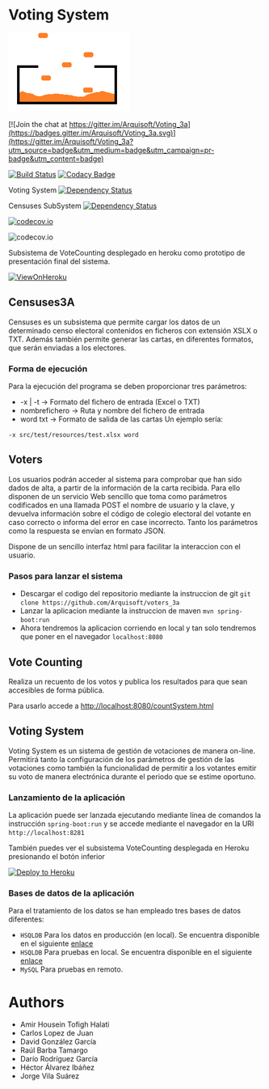 Voting System
=============
[![Voting System](https://raw.githubusercontent.com/Arquisoft/Voting_3a/master/VotingSystem/src/main/resources/static/images/logo.gif)](https://github.com/Arquisoft/Voting_3a/)


[![Join the chat at https://gitter.im/Arquisoft/Voting_3a](https://badges.gitter.im/Arquisoft/Voting_3a.svg)](https://gitter.im/Arquisoft/Voting_3a?utm_source=badge&utm_medium=badge&utm_campaign=pr-badge&utm_content=badge)

[![Build Status](https://travis-ci.org/Arquisoft/Voting_3a.svg)](https://travis-ci.org/Arquisoft/Voting_3a)
[![Codacy Badge](https://api.codacy.com/project/badge/grade/b7c23b065b37409ebc7bf07d9399df36)](https://www.codacy.com/app/jelabra/Voting_3a)

Voting System
[![Dependency Status](https://www.versioneye.com/user/projects/572a47c5a0ca35004baf83eb/badge.svg?style=flat)](https://www.versioneye.com/user/projects/572a47c5a0ca35004baf83eb)

Censuses SubSystem
[![Dependency Status](https://www.versioneye.com/user/projects/572a47c0a0ca350034be6e7a/badge.svg?style=flat)](https://www.versioneye.com/user/projects/572a47c0a0ca350034be6e7a)

[![codecov.io](https://codecov.io/github/Arquisoft/Voting_3a/coverage.svg?branch=master)](https://codecov.io/github/Arquisoft/Voting_3a?branch=master)

![codecov.io](https://codecov.io/gh/Arquisoft/Voting_3a/branch.svg?branch=master)

Subsistema de VoteCounting desplegado en heroku como prototipo de presentación final del sistema. 

[![ViewOnHeroku](https://img.shields.io/badge/View%20on-Heroku-ff69b4.svg)](https://votecounting3av2.herokuapp.com)


## Censuses3A

Censuses es un subsistema que permite cargar los datos de un determinado censo electoral contenidos en ficheros con extensión XSLX o TXT. Además también permite generar las cartas, en diferentes formatos, que serán enviadas a los electores.

### Forma de ejecución
Para la ejecución del programa se deben proporcionar tres parámetros:
* -x | -t -> Formato del fichero de entrada (Excel o TXT)
* nombrefichero -> Ruta y nombre del fichero de entrada
* word txt -> Formato de salida de las cartas
Un ejemplo sería:
```
-x src/test/resources/test.xlsx word
```

## Voters

Los usuarios podrán acceder al sistema para comprobar que han sido dados de alta, a partir de la información de la carta recibida. Para ello disponen de un servicio Web sencillo que toma como parámetros codificados en una llamada POST el nombre de usuario y la clave, y devuelva información sobre el código de colegio electoral del votante en caso correcto o informa del error en case incorrecto. Tanto los parámetros como la respuesta se envían en formato JSON.

Dispone de un sencillo interfaz html para facilitar la interaccion con el usuario.

### Pasos para lanzar el sistema


* Descargar el codigo del repositorio mediante la instruccion de git ```git clone https://github.com/Arquisoft/voters_3a```
* Lanzar la aplicacion mediante la instruccion de maven ```mvn spring-boot:run```
* Ahora tendremos la aplicacion corriendo en local y tan solo tendremos que poner en el navegador ```localhost:8080```


## Vote Counting

Realiza un recuento de los votos y publica los resultados para que sean accesibles de forma pública.

Para usarlo accede a [http://localhost:8080/countSystem.html](http://localhost:8080/countSystem.html)


## Voting System

Voting System es un sistema de gestión de votaciones de manera on-line. Permitirá tanto la configuración de los parámetros de gestión de las votaciones como también la funcionalidad de permitir a los votantes emitir su voto de manera electrónica durante el periodo que se estime oportuno.

### Lanzamiento de la aplicación
La aplicación puede ser lanzada ejecutando mediante línea de comandos la instrucción ```spring-boot:run``` y se accede mediante el navegador en la URI ```http://localhost:8281```

También puedes ver el subsistema VoteCounting desplegada en Heroku presionando el botón inferior

[![Deploy to Heroku](https://www.herokucdn.com/deploy/button.png)](https://votingsystem3a.herokuapp.com)

### Bases de datos de la aplicación
Para el tratamiento de los datos se han empleado tres bases de datos diferentes:
* ```HSQLDB``` Para los datos en producción (en local). Se encuentra disponible en el siguiente [enlace](https://www.dropbox.com/sh/g3y9b00ascxo7js/AACNzXSTuYbxXI3vyRGSJFE5a?dl=0)
* ```HSQLDB``` Para pruebas en local. Se encuentra disponible en el siguiente [enlace](https://www.dropbox.com/sh/tyk6nnxkzb1kamd/AACQoa-V5mFDNLrnGiaa8MVva?dl=0)
* ```MySQL``` Para pruebas en remoto.


# Authors

* Amir Housein Tofigh Halati
* Carlos Lopez de Juan
* David González García
* Raúl Barba Tamargo
* Darío Rodríguez García
* Héctor Álvarez Ibáñez
* Jorge Vila Suárez
 
